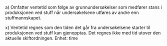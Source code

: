 a) Omfatter ventetid som følge av grunnundersøkelser som medfører stans i produksjonen ved stuff når undersøkelsene utføres av andre enn stuffmannskapet.

x) Ventetid regnes som den tiden det går fra undersøkelsene starter til produksjonen ved stuff kan gjenopptas. Det regnes ikke med tid utover den aktuelle skiftordningen. Enhet: time

